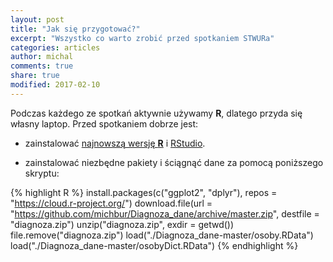 ```yaml
---
layout: post
title: "Jak się przygotować?"
excerpt: "Wszystko co warto zrobić przed spotkaniem STWURa"
categories: articles
author: michal
comments: true
share: true
modified: 2017-02-10
---
```


Podczas każdego ze spotkań aktywnie używamy **R**, dlatego przyda się własny laptop. Przed spotkaniem dobrze jest:

* zainstalować [najnowszą wersję **R**](https://cran.r-project.org/) i [RStudio](https://www.rstudio.com/products/rstudio/download/).

* zainstalować niezbędne pakiety i ściągnąć dane za pomocą poniższego skryptu:

{% highlight R %}
install.packages(c("ggplot2", "dplyr"), repos = "https://cloud.r-project.org/")
download.file(url = "https://github.com/michbur/Diagnoza_dane/archive/master.zip", 
              destfile = "diagnoza.zip")
unzip("diagnoza.zip", exdir = getwd())
file.remove("diagnoza.zip")
load("./Diagnoza_dane-master/osoby.RData")
load("./Diagnoza_dane-master/osobyDict.RData")
{% endhighlight %}
